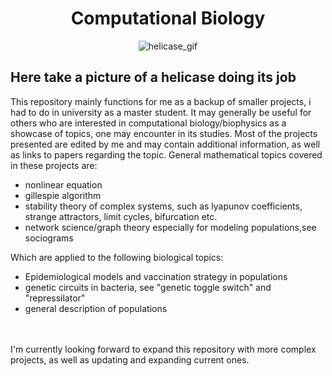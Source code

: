 <h1 align="center">
 Computational Biology
</h1>

<div id="helicase" align="center">
  <img src="https://i0.wp.com/www.artofthecell.com/wp-content/uploads/2014/10/Art-of-the-Cell-RNA-Polymerase.gif?resize=500%2C281&ssl=1" alt="helicase_gif">
</div>

Here take a picture of a helicase doing its job
---
This repository mainly functions for me as a backup of smaller projects, i had to do in university as a master student. It may generally be useful for others who are interested in computational biology/biophysics as a showcase of topics, one may encounter in its studies. Most of the projects presented are edited by me and may contain additional information, as well as links to papers regarding the topic. General mathematical topics covered in these projects are:
<ul>
 <li>nonlinear equation</li>
 <li>gillespie algorithm</li>
 <li>stability theory of complex systems, such as lyapunov coefficients, strange attractors, limit cycles, bifurcation etc. </li>
 <li>network science/graph theory especially for modeling populations,see sociograms</li>
 </ul>
Which are applied to the following biological topics:
<ul>
<li>Epidemiological models and vaccination strategy in populations</li>
<li>genetic circuits in bacteria, see "genetic toggle switch" and "repressilator"</li>
<li>general description of populations</li>
</ul>
<br>
</br>
I'm currently looking forward to expand this repository with more complex projects, as well as updating and expanding current ones.

